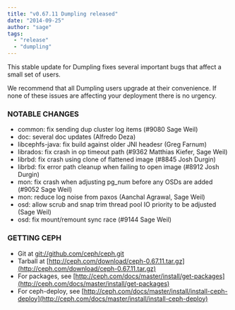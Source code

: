 ```yaml
---
title: "v0.67.11 Dumpling released"
date: "2014-09-25"
author: "sage"
tags:
  - "release"
  - "dumpling"
---
```


This stable update for Dumpling fixes several important bugs that affect a small set of users.

We recommend that all Dumpling users upgrade at their convenience. If none of these issues are affecting your deployment there is no urgency.

### NOTABLE CHANGES

- common: fix sending dup cluster log items (#9080 Sage Weil)
- doc: several doc updates (Alfredo Deza)
- libcephfs-java: fix build against older JNI headesr (Greg Farnum)
- librados: fix crash in op timeout path (#9362 Matthias Kiefer, Sage Weil)
- librbd: fix crash using clone of flattened image (#8845 Josh Durgin)
- librbd: fix error path cleanup when failing to open image (#8912 Josh Durgin)
- mon: fix crash when adjusting pg\_num before any OSDs are added (#9052 Sage Weil)
- mon: reduce log noise from paxos (Aanchal Agrawal, Sage Weil)
- osd: allow scrub and snap trim thread pool IO priority to be adjusted (Sage Weil)
- osd: fix mount/remount sync race (#9144 Sage Weil)

### GETTING CEPH

- Git at [git://github.com/ceph/ceph.git](http://github.com/ceph/ceph)
- Tarball at [http://ceph.com/download/ceph-0.67.11.tar.gz](http://ceph.com/download/ceph-0.67.11.tar.gz)
- For packages, see [http://ceph.com/docs/master/install/get-packages](http://ceph.com/docs/master/install/get-packages)
- For ceph-deploy, see [http://ceph.com/docs/master/install/install-ceph-deploy](http://ceph.com/docs/master/install/install-ceph-deploy)
